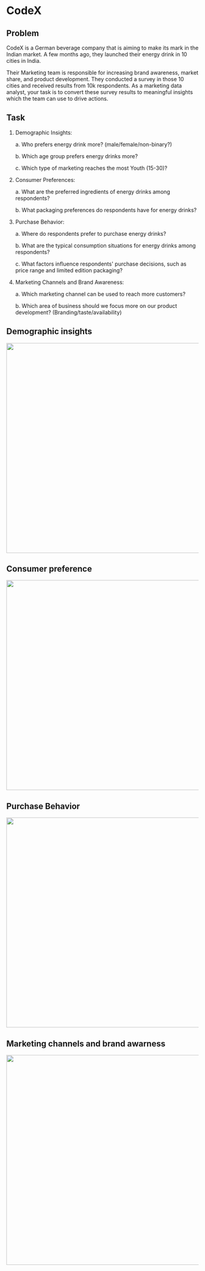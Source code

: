 # CodeX

## Problem
CodeX is a German beverage company that is aiming to make its mark in the Indian market. A few months ago, they launched their energy drink in 10 cities in India.

Their Marketing team is responsible for increasing brand awareness, market share, and product development. They conducted a survey in those 10 cities and received results from 10k respondents. As a marketing data analyst, your task is to convert these survey results to meaningful insights which the team can use to drive actions.

## Task
1. Demographic Insights:
   
     a. Who prefers energy drink more? (male/female/non-binary?)
     
     b. Which age group prefers energy drinks more?
     
     c. Which type of marketing reaches the most Youth (15-30)?

3. Consumer Preferences:
   
     a. What are the preferred ingredients of energy drinks among respondents?
     
     b. What packaging preferences do respondents have for energy drinks?

5. Purchase Behavior:
      
     a. Where do respondents prefer to purchase energy drinks?
     
     b. What are the typical consumption situations for energy drinks among
     respondents?
     
     c. What factors influence respondents' purchase decisions, such as price range and
     limited edition packaging?
  

7. Marketing Channels and Brand Awareness:
   
     a. Which marketing channel can be used to reach more customers?
     
     b. Which area of business should we focus more on our product development?
     (Branding/taste/availability)

## Demographic insights
<img src="https://github.com/lebertbill/CodeX-PowerBI/blob/main/images/codex1.JPG" width="550" class="center">

## Consumer preference
<img src="https://github.com/lebertbill/CodeX-PowerBI/blob/main/images/codex2.JPG" width="550" class="center">

## Purchase Behavior
<img src="https://github.com/lebertbill/CodeX-PowerBI/blob/main/images/codex3.JPG" width="550" class="center">

## Marketing channels and brand awarness
<img src="https://github.com/lebertbill/CodeX-PowerBI/blob/main/images/codex4.JPG" width="550" class="center">


